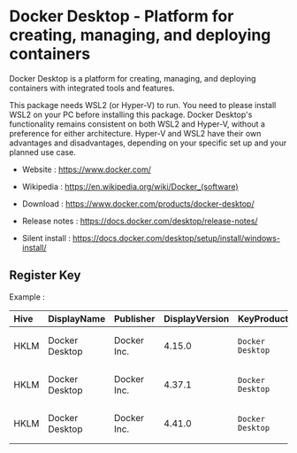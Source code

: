 # Docker Desktop - Platform for creating, managing, and deploying containers

Docker Desktop is a platform for creating, managing, and deploying containers with integrated tools and features.

This package needs WSL2 (or Hyper-V) to run.
You need to please install WSL2 on your PC before installing this package.
Docker Desktop's functionality remains consistent on both WSL2 and Hyper-V, without a preference for either architecture.
Hyper-V and WSL2 have their own advantages and disadvantages, depending on your specific set up and your planned use case.

* Website : https://www.docker.com/
* Wikipedia : https://en.wikipedia.org/wiki/Docker_(software)

* Download : https://www.docker.com/products/docker-desktop/
* Release notes : https://docs.docker.com/desktop/release-notes/

* Silent install : https://docs.docker.com/desktop/setup/install/windows-install/


## Register Key

Example :

 | Hive | DisplayName | Publisher | DisplayVersion | KeyProduct | UninstallExe |
 |:---- |:----------- |:--------- |:-------------- |:---------- |:------------ |
 | HKLM | Docker Desktop | Docker Inc. | 4.15.0 | `Docker Desktop` | `"C:\Program Files\Docker\Docker\Docker Desktop Installer.exe" "uninstall"` |
 | HKLM | Docker Desktop | Docker Inc. | 4.37.1 | `Docker Desktop` | `"C:\Program Files\Docker\Docker\Docker Desktop Installer.exe" "uninstall"` |
 | HKLM | Docker Desktop | Docker Inc. | 4.41.0 | `Docker Desktop` | `"C:\Program Files\Docker\Docker\Docker Desktop Installer.exe" "uninstall"` |
